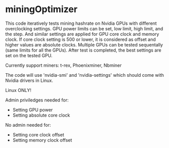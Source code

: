 # miningOptimizer

This code iteratively tests mining hashrate on Nvidia GPUs with different
overclocking settings. GPU power limits can be set, low limit, high limit, and
the step. And similar settings are applied for GPU core clock and memory clock. 
If core clock setting is 500 or lower, it is considered as offset and higher 
values are absolute clocks. Multiple GPUs can be tested sequentally (same 
limits for all the GPUs). After test is completed, the best settings are set
on the tested GPU.

Currently support miners: t-rex, Phoenixminer, Nbminer

The code will use 'nvidia-smi' and 'nvidia-settings' which should come with 
Nvidia drivers in Linux. 

Linux ONLY!

Admin priviledges needed for:
 - Setting GPU power
 - Setting absolute core clock

No admin needed for:
 - Setting core clock offset
 - Setting memory clock offset
